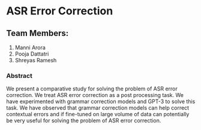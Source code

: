 # ASR Error Correction 

## Team Members:

1. Manni Arora
2. Pooja Dattatri
3. Shreyas Ramesh

### Abstract
We present a comparative study for solving the problem of ASR
error correction. We treat ASR error correction as a post processing
task. We have experimented with grammar correction models and
GPT-3 to solve this task. We have observed that grammar correction
models can help correct contextual errors and if fine-tuned on large
volume of data can potentially be very useful for solving the problem of
ASR error correction.


